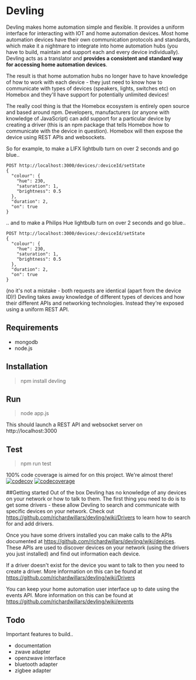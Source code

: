 # Devling
Devling makes home automation simple and flexible. It provides a uniform interface for interacting with IOT and home automation devices. Most home automation devices have their own communication protocols and standards, which make it a nightmare to integrate into home automation hubs (you have to build, maintain and support each and every device individually). Devling acts as a translator and **provides a consistent and standard way for accessing home automation devices**.

The result is that home automation hubs no longer have to have knowledge of how to work with each device - they just need to know how to communicate with types of devices (speakers, lights, switches etc) on Homebox and they'll have support for potentially unlimited devices!

The really cool thing is that the Homebox ecosystem is entirely open source and based around npm. Developers, manufacturers (or anyone with knowledge of JavaScript) can add support for a particular device by creating a driver (this is an npm package that tells Homebox how to communicate with the device in question). Homebox will then expose the device using REST APIs and websockets.

So for example, to make a LIFX lightbulb turn on over 2 seconds and go blue..

    POST http://localhost:3000/devices/:deviceId/setState
    {
      "colour": {
        "hue": 230,
        "saturation": 1,
        "brightness": 0.5
      },
      "duration": 2,
      "on": true
    }
    
.. and to make a Philips Hue lightbulb turn on over 2 seconds and go blue..

    POST http://localhost:3000/devices/:deviceId/setState
    {
      "colour": {
        "hue": 230,
        "saturation": 1,
        "brightness": 0.5
      },
      "duration": 2,
      "on": true
    }
    
    
(no it's not a mistake - both requests are identical (apart from the device ID)!)
Devling takes away knowledge of different types of devices and how their different APIs and networking technologies. Instead they're exposed using a uniform REST API.


## Requirements
- mongodb
- node.js

## Installation
> npm install devling

## Run
> node app.js

This should launch a REST API and websocket server on http://localhost:3000

## Test
> npm run test

100% code coverage is aimed for on this project. We're almost there!
[![codecov](https://codecov.io/gh/richardwillars/devling/branch/master/graph/badge.svg)](https://codecov.io/gh/richardwillars/devling)
[![codecoverage](https://codecov.io/gh/richardwillars/devling/branch/master/graphs/sunburst.svg)](https://codecov.io/gh/richardwillars/devling)


##Getting started
Out of the box Devling has no knowledge of any devices on your network or how to talk to them. The first thing you need to do is to get some drivers - these allow Devling to search and communicate with specific devices on your network. Check out https://github.com/richardwillars/devling/wiki/Drivers to learn how to search for and add drivers.

Once you have some drivers installed you can make calls to the APIs documented at https://github.com/richardwillars/devling/wiki/devices. These APIs are used to discover devices on your network (using the drivers you just installed) and find out information each device.

If a driver doesn't exist for the device you want to talk to then you need to create a driver. More information on this can be found at https://github.com/richardwillars/devling/wiki/Drivers

You can keep your home automation user interface up to date using the events API. More information on this can be found at https://github.com/richardwillars/devling/wiki/events

## Todo
Important features to build..
- documentation
- zwave adapter
- openzwave interface
- bluetooth adapter
- zigbee adapter
